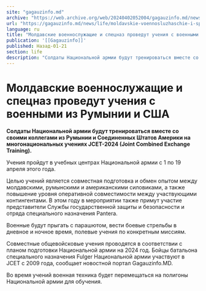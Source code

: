 ```yaml
---
site: "gagauzinfo.md"
archive: "https://web.archive.org/web/20240402052004/gagauzinfo.md/news/life/moldavskie-voennosluzhaschie-i-spetsnaz-provedut-ucheniya-s-voennimi-iz-ruminii-i-ssha"
url: "https://gagauzinfo.md/news/life/moldavskie-voennosluzhaschie-i-spetsnaz-provedut-ucheniya-s-voennimi-iz-ruminii-i-ssha"
language: ru
title: "Молдавские военнослужащие и спецназ проведут учения с военными из Румынии и США"
publication: '[[Gagauzinfo]]'
published: Назад-01-21
section: life
description: "Солдаты Национальной армии будут тренироваться вместе со своими коллегами из Румынии и Соединенных Штатов Америки на многонациональных учениях JCET-2024 (Joint Combined Exchange Training)."
---
```


# Молдавские военнослужащие и спецназ проведут учения с военными из Румынии и США

**Солдаты Национальной армии будут тренироваться вместе со своими коллегами из Румынии и Соединенных Штатов Америки на многонациональных учениях JCET-2024 (Joint Combined Exchange Training).**

Учения пройдут в учебных центрах Национальной армии с 1 по 19 апреля этого года.

Целью учений является совместная подготовка и обмен опытом между молдавскими, румынскими и американскими силовиками, а также повышение уровня оперативной совместимости между участвующими контингентами. В этом году в мероприятии также примут участие представители Службы государственной защиты и безопасности и отряда специального назначения Pantera.

Военные будут прыгать с парашютом, вести боевые стрельбы в дневное и ночное время, полевые учения по конкретным миссиям.

Совместные общевойсковые учения проводятся в соответствии с планом подготовки Национальной армии на 2024 год. Бойцы батальона специального назначения Fulger Национальной армии участвуют в JCET с 2009 года, сообщает новостной портал Gagauzinfo.MD.

Во время учений военная техника будет перемещаться на полигоны Национальной армии для обучения.